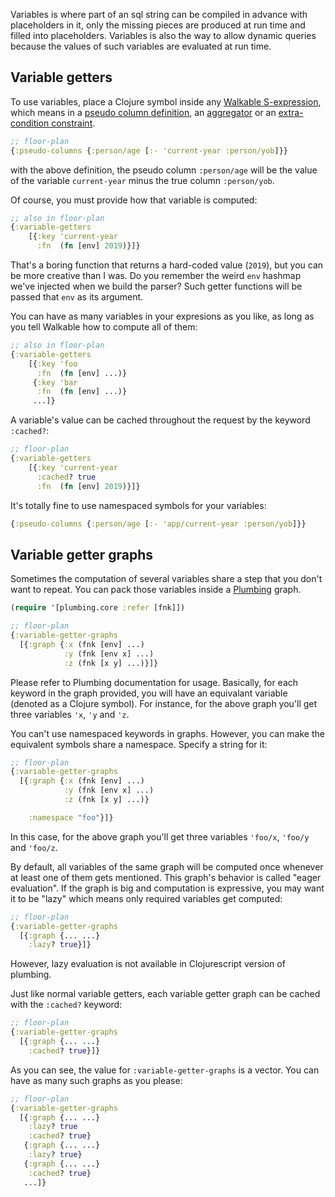 Variables is where part of an sql string can be compiled in advance
with placeholders in it, only the missing pieces are produced at run
time and filled into placeholders. Variables is also the way to allow
dynamic queries because the values of such variables are evaluated at
run time.

## Variable getters

To use variables, place a Clojure symbol inside any [Walkable
S-expression](s-expressions.md), which means in a [pseudo column
definition](s-expressions.md#pseudo-columns), an
[aggregator](aggregators.md) or an [extra-condition
constraint](filters.md#filters-in-extra-conditions-floor-plan).

```clojure
;; floor-plan
{:pseudo-columns {:person/age [:- 'current-year :person/yob]}}
```

with the above definition, the pseudo column `:person/age` will be the
value of the variable `current-year` minus the true column
`:person/yob`.

Of course, you must provide how that variable is computed:

```clojure
;; also in floor-plan
{:variable-getters
    [{:key 'current-year
      :fn  (fn [env] 2019)}]}
```

That's a boring function that returns a hard-coded value (`2019`), but
you can be more creative than I was. Do you remember the weird `env`
hashmap we've injected when we build the parser? Such getter functions
will be passed that `env` as its argument.

You can have as many variables in your expresions as you like, as long
as you tell Walkable how to compute all of them:


```clojure
;; also in floor-plan
{:variable-getters
    [{:key 'foo
      :fn  (fn [env] ...)}
     {:key 'bar
      :fn  (fn [env] ...)}
     ...]}
```

A variable's value can be cached throughout the request by the keyword
`:cached?`:

```clojure
;; floor-plan
{:variable-getters
    [{:key 'current-year
      :cached? true
      :fn  (fn [env] 2019)}]}
```

It's totally fine to use namespaced symbols for your variables:

```clojure
{:pseudo-columns {:person/age [:- 'app/current-year :person/yob]}}
```

## Variable getter graphs

Sometimes the computation of several variables share a step that you
don't want to repeat. You can pack those variables inside a
[Plumbing](https://github.com/plumatic/plumbing/) graph.

```clojure
(require '[plumbing.core :refer [fnk]])

;; floor-plan
{:variable-getter-graphs
  [{:graph {:x (fnk [env] ...)
            :y (fnk [env x] ...)
            :z (fnk [x y] ...)}]}
```

Please refer to Plumbing documentation for usage. Basically, for each
keyword in the graph provided, you will have an equivalant variable
(denoted as a Clojure symbol). For instance, for the above graph
you'll get three variables `'x`, `'y` and `'z`.

You can't use namespaced keywords in graphs. However, you can make the
equivalent symbols share a namespace. Specify a string for it:

```clojure
;; floor-plan
{:variable-getter-graphs
  [{:graph {:x (fnk [env] ...)
            :y (fnk [env x] ...)
            :z (fnk [x y] ...)}

    :namespace "foo"}]}
```

In this case, for the above graph you'll get three variables `'foo/x`,
`'foo/y` and `'foo/z`.

By default, all variables of the same graph will be computed once
whenever at least one of them gets mentioned. This graph's behavior is
called "eager evaluation". If the graph is big and computation is
expressive, you may want it to be "lazy" which means only required
variables get computed:

```clojure
;; floor-plan
{:variable-getter-graphs
  [{:graph {... ...}
    :lazy? true}]}
```

However, lazy evaluation is not available in Clojurescript version of plumbing.

Just like normal variable getters, each variable getter graph can be
cached with the `:cached?` keyword:

```clojure
;; floor-plan
{:variable-getter-graphs
  [{:graph {... ...}
    :cached? true}]}
```

As you can see, the value for `:variable-getter-graphs` is a
vector. You can have as many such graphs as you please:

```clojure
;; floor-plan
{:variable-getter-graphs
  [{:graph {... ...}
    :lazy? true
    :cached? true}
   {:graph {... ...}
    :lazy? true}
   {:graph {... ...}
    :cached? true}
   ...]}
```
